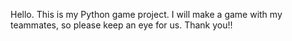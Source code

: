 Hello.
This is my Python game project.
I will make a game with my teammates, so please keep an eye for us.
Thank you!!
